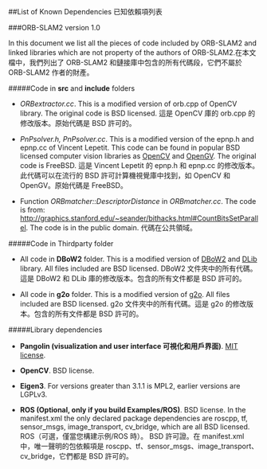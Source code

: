 ##List of Known Dependencies 已知依賴項列表

###ORB-SLAM2 version 1.0

In this document we list all the pieces of code included  by ORB-SLAM2 and linked libraries which are not property of the authors of ORB-SLAM2.在本文檔中，我們列出了 ORB-SLAM2 和鏈接庫中包含的所有代碼段，它們不屬於 ORB-SLAM2 作者的財產。


#####Code in **src** and **include** folders

* *ORBextractor.cc*.
This is a modified version of orb.cpp of OpenCV library. The original code is BSD licensed. 這是 OpenCV 庫的 orb.cpp 的修改版本。原始代碼是 BSD 許可的。

* *PnPsolver.h, PnPsolver.cc*.
This is a modified version of the epnp.h and epnp.cc of Vincent Lepetit. 
This code can be found in popular BSD licensed computer vision libraries as [OpenCV](https://github.com/Itseez/opencv/blob/master/modules/calib3d/src/epnp.cpp) and [OpenGV](https://github.com/laurentkneip/opengv/blob/master/src/absolute_pose/modules/Epnp.cpp). The original code is FreeBSD. 這是 Vincent Lepetit 的 epnp.h 和 epnp.cc 的修改版本。此代碼可以在流行的 BSD 許可計算機視覺庫中找到，如 OpenCV 和 OpenGV。原始代碼是 FreeBSD。

* Function *ORBmatcher::DescriptorDistance* in *ORBmatcher.cc*.
The code is from: http://graphics.stanford.edu/~seander/bithacks.html#CountBitsSetParallel.
The code is in the public domain. 代碼在公共領域。

#####Code in Thirdparty folder

* All code in **DBoW2** folder.
This is a modified version of [DBoW2](https://github.com/dorian3d/DBoW2) and [DLib](https://github.com/dorian3d/DLib) library. All files included are BSD licensed. DBoW2 文件夾中的所有代碼。這是 DBoW2 和 DLib 庫的修改版本。包含的所有文件都是 BSD 許可的。

* All code in **g2o** folder.
This is a modified version of [g2o](https://github.com/RainerKuemmerle/g2o). All files included are BSD licensed. g2o 文件夾中的所有代碼。這是 g2o 的修改版本。包含的所有文件都是 BSD 許可的。

#####Library dependencies 

* **Pangolin (visualization and user interface 可視化和用戶界面)**.
[MIT license](https://en.wikipedia.org/wiki/MIT_License).

* **OpenCV**.
BSD license.

* **Eigen3**.
For versions greater than 3.1.1 is MPL2, earlier versions are LGPLv3.

* **ROS (Optional, only if you build Examples/ROS)**.
BSD license. In the manifest.xml the only declared package dependencies are roscpp, tf, sensor_msgs, image_transport, cv_bridge, which are all BSD licensed. ROS（可選，僅當您構建示例/ROS 時）。 BSD 許可證。在 manifest.xml 中，唯一聲明的包依賴項是 roscpp、tf、sensor_msgs、image_transport、cv_bridge，它們都是 BSD 許可的。




